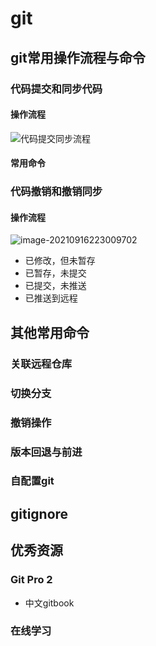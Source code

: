 # git

## git常用操作流程与命令

### 代码提交和同步代码

#### 操作流程

![代码提交同步流程](https://gitee.com/huawesome/my-picture/raw/master/img/202109162323127.png)

#### 常用命令



### 代码撤销和撤销同步

#### 操作流程

![image-20210916223009702](https://gitee.com/huawesome/my-picture/raw/master/img/202109162231593.png)

- 已修改，但未暂存
- 已暂存，未提交
- 已提交，未推送
- 已推送到远程

## 其他常用命令

### 关联远程仓库

### 切换分支

### 撤销操作

### 版本回退与前进

### 自配置git

## gitignore

## 优秀资源

### Git Pro 2

- 中文gitbook

### 在线学习

